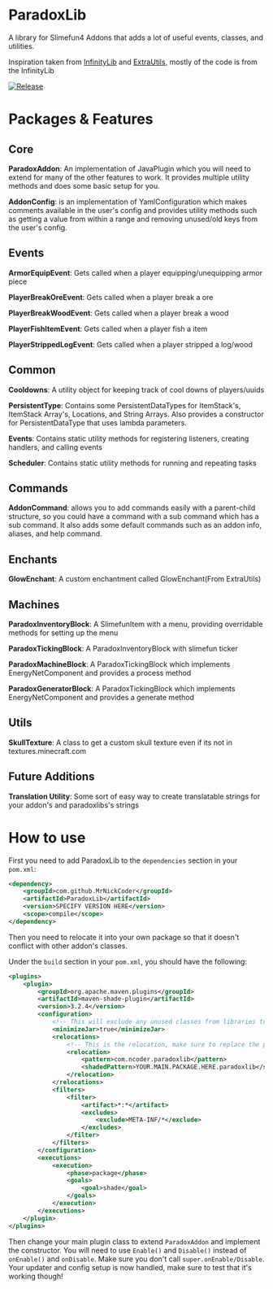 # ParadoxLib
 A library for Slimefun4 Addons that adds a lot of useful events, classes, and utilities.
 
 Inspiration taken from [InfinityLib](https://github.com/Mooy1/InfinityLib) and [ExtraUtils](https://github.com/Slimefun-Addon-Community/ExtraUtils), mostly of the code is from the InfinityLib
 
 [![Release](https://jitpack.io/v/MrNickCoder/ParadoxLib.svg?style=flat-square)](https://jitpack.io/#MrNickCoder/ParadoxLib)
 
# Packages & Features
## Core
<b>ParadoxAddon</b>: An implementation of JavaPlugin
which you will need to extend for many of the other features to work.
It provides multiple utility methods and does some basic setup for you.

<b>AddonConfig</b>: is an implementation of YamlConfiguration
which makes comments available in the user's config
and provides utility methods such as getting a value from within a range
and removing unused/old keys from the user's config.

## Events
<b>ArmorEquipEvent</b>: Gets called when a player equipping/unequipping armor piece

<b>PlayerBreakOreEvent</b>: Gets called when a player break a ore

<b>PlayerBreakWoodEvent</b>: Gets called when a player break a wood

<b>PlayerFishItemEvent</b>: Gets called when a player fish a item

<b>PlayerStrippedLogEvent</b>: Gets called when a player stripped a log/wood

## Common
<b>Cooldowns</b>: A utility object for keeping track of cool downs of players/uuids

<b>PersistentType</b>: Contains some PersistentDataTypes for
ItemStack's, ItemStack Array's, Locations, and String Arrays.
Also provides a constructor for PersistentDataType that uses lambda parameters.

<b>Events</b>: Contains static utility methods for registering listeners, creating handlers, and calling events

<b>Scheduler</b>: Contains static utility methods for running and repeating tasks

## Commands
<b>AddonCommand</b>: allows you to add commands easily with a parent-child structure,
so you could have a command with a sub command which has a sub command.
It also adds some default commands such as an addon info, aliases, and help command.

## Enchants
<b>GlowEnchant</b>: A custom enchantment called GlowEnchant(From ExtraUtils)

## Machines
<b>ParadoxInventoryBlock</b>: A SlimefunItem with a menu, providing overridable methods for setting up the menu

<b>ParadoxTickingBlock</b>: A ParadoxInventoryBlock with slimefun ticker

<b>ParadoxMachineBlock</b>: A ParadoxTickingBlock which implements EnergyNetComponent and provides a process method

<b>ParadoxGeneratorBlock</b>: A ParadoxTickingBlock which implements EnergyNetComponent and provides a generate method

## Utils
<b>SkullTexture</b>: A class to get a custom skull texture even if its not in textures.minecraft.com

## Future Additions
<b>Translation Utility</b>: Some sort of easy way to create translatable strings for your addon's and paradoxlibs's strings

# How to use

First you need to add ParadoxLib to the `dependencies` section in your `pom.xml`:

```xml
<dependency>
    <groupId>com.github.MrNickCoder</groupId>
    <artifactId>ParadoxLib</artifactId>
    <version>SPECIFY VERSION HERE</version>
    <scope>compile</scope>
</dependency>
```

Then you need to relocate it into your own package so that it doesn't conflict with other addon's classes.

Under the `build` section in your `pom.xml`, you should have the following:

```xml
<plugins>
    <plugin>
        <groupId>org.apache.maven.plugins</groupId>
        <artifactId>maven-shade-plugin</artifactId>
        <version>3.2.4</version>
        <configuration>
            <!-- This will exclude any unused classes from libraries to reduce file size, not required -->
            <minimizeJar>true</minimizeJar>
            <relocations>
                <!-- This is the relocation, make sure to replace the package name, REQUIRED -->
                <relocation>
                    <pattern>com.ncoder.paradoxlib</pattern>
                    <shadedPattern>YOUR.MAIN.PACKAGE.HERE.paradoxlib</shadedPattern>
                </relocation>
            </relocations>
            <filters>
                <filter>
                    <artifact>*:*</artifact>
                    <excludes>
                        <exclude>META-INF/*</exclude>
                    </excludes>
                </filter>
            </filters>
        </configuration>
        <executions>
            <execution>
                <phase>package</phase>
                <goals>
                    <goal>shade</goal>
                </goals>
            </execution>
        </executions>
    </plugin>
</plugins>
```

Then change your main plugin class to extend `ParadoxAddon` and implement the constructor.
You will need to use `Enable()` and `Disable()` instead of `onEnable()` and `onDisable`.
Make sure you don't call `super.onEnable/Disable`.
Your updater and config setup is now handled, make sure to test that it's working though!
